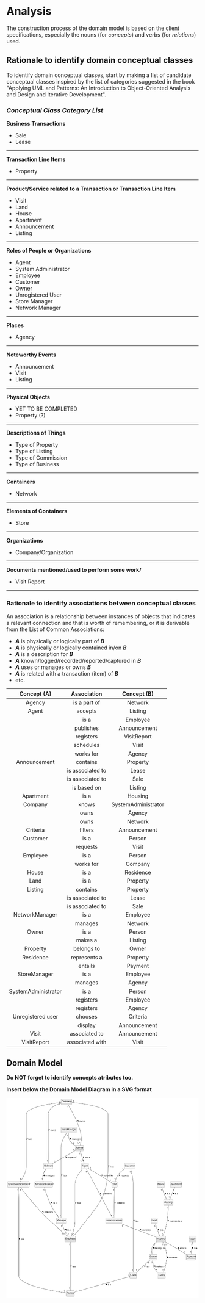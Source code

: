 # Analysis

The construction process of the domain model is based on the client specifications, especially the nouns (for
_concepts_) and verbs (for _relations_) used.

## Rationale to identify domain conceptual classes ##

To identify domain conceptual classes, start by making a list of candidate conceptual classes inspired by the list of
categories suggested in the book "Applying UML and Patterns: An Introduction to Object-Oriented Analysis and Design and
Iterative Development".

### _Conceptual Class Category List_ ###

**Business Transactions**

* Sale
* Lease

---

**Transaction Line Items**

* Property

---

**Product/Service related to a Transaction or Transaction Line Item**

* Visit
* Land
* House
* Apartment
* Announcement
* Listing

---

**Roles of People or Organizations**

* Agent
* System Administrator
* Employee
* Customer
* Owner
* Unregistered User
* Store Manager
* Network Manager

---


**Places**

* Agency

---

**Noteworthy Events**

* Announcement
* Visit
* Listing

---

**Physical Objects**

* YET TO BE COMPLETED
* Property (?)

---


**Descriptions of Things**

* Type of Property
* Type of Listing
* Type of Commission
* Type of Business

---

**Containers**

* Network

---

**Elements of Containers**

* Store

---

**Organizations**

* Company/Organization

---

**Documents mentioned/used to perform some work/**

* Visit Report

---

### **Rationale to identify associations between conceptual classes** ###

An association is a relationship between instances of objects that indicates a relevant connection and that is worth of
remembering, or it is derivable from the List of Common Associations:

+ **_A_** is physically or logically part of **_B_**
+ **_A_** is physically or logically contained in/on **_B_**
+ **_A_** is a description for **_B_**
+ **_A_** known/logged/recorded/reported/captured in **_B_**
+ **_A_** uses or manages or owns **_B_**
+ **_A_** is related with a transaction (item) of **_B_**
+ etc.

|     Concept (A)     |   Association    |     Concept (B)     |
|:-------------------:|:----------------:|:-------------------:|
|       Agency        |   is a part of   |       Network       |
|        Agent        |     accepts      |       Listing       |
|                     |       is a       |      Employee       |
|                     |    publishes     |    Announcement     |
|                     |    registers     |     VisitReport     |
|                     |    schedules     |        Visit        |
|                     |    works for     |       Agency        |
|    Announcement     |     contains     |      Property       |
|                     | is associated to |        Lease        |
|                     | is associated to |        Sale         |
|                     |   is based on    |       Listing       |
|      Apartment      |       is a       |       Housing       |
|       Company       |      knows       | SystemAdministrator |
|                     |       owns       |       Agency        |
|                     |       owns       |       Network       |
|      Criteria       |     filters      |    Announcement     |
|      Customer       |       is a       |       Person        |
|                     |     requests     |        Visit        |
|      Employee       |       is a       |       Person        |
|                     |    works for     |       Company       |
|        House        |       is a       |      Residence      |
|        Land         |       is a       |      Property       |
|       Listing       |     contains     |      Property       |
|                     | is associated to |        Lease        |
|                     | is associated to |        Sale         |
|   NetworkManager    |       is a       |      Employee       |
|                     |     manages      |       Network       |
|        Owner        |       is a       |       Person        |
|                     |     makes a      |       Listing       |
|      Property       |    belongs to    |        Owner        |
|      Residence      |   represents a   |      Property       |
|                     |     entails      |       Payment       |
|    StoreManager     |       is a       |      Employee       |
|                     |     manages      |       Agency        |
| SystemAdministrator |       is a       |       Person        |
|                     |    registers     |      Employee       |
|                     |    registers     |       Agency        |
|  Unregistered user  |     chooses      |      Criteria       |
|                     |     display      |    Announcement     |
|        Visit        |  associated to   |    Announcement     |
|     VisitReport     | associated with  |        Visit        |

## Domain Model

**Do NOT forget to identify concepts atributes too.**

**Insert below the Domain Model Diagram in a SVG format**

![Domain Model](svg/project-domain-model.svg)



